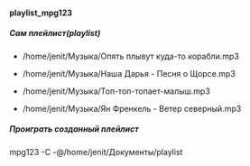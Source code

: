 #### playlist_mpg123

##### Сам плейлист(playlist)

- /home/jenit/Музыка/Опять плывут куда-то корабли.mp3

- /home/jenit/Музыка/Наша Дарья - Песня о Щорсе.mp3

- /home/jenit/Музыка/Топ-топ-топает-малыш.mp3

- /home/jenit/Музыка/Ян Френкель - Ветер северный.mp3

##### Проиграть созданный плейлист

mpg123 -C -@/home/jenit/Документы/playlist

